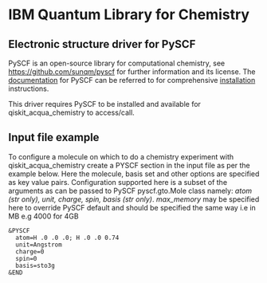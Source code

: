 # IBM Quantum Library for Chemistry

## Electronic structure driver for PySCF

PySCF is an open-source library for computational chemistry, see https://github.com/sunqm/pyscf for further
information and its license. The [documentation](http://sunqm.github.io/pyscf/index.html) for PySCF can be
referred to for comprehensive [installation](http://sunqm.github.io/pyscf/install.html) instructions.

This driver requires PySCF to be installed and available for qiskit_acqua_chemistry to access/call.

## Input file example
To configure a molecule on which to do a chemistry experiment with qiskit_acqua_chemistry create a PYSCF section in the input file
as per the example below. Here the molecule, basis set and other options are specified as key value pairs. 
Configuration supported here is a subset of the arguments as can be passed to PySCF pyscf.gto.Mole class namely:
*atom (str only), unit, charge, spin, basis (str only)*.
*max_memory* may be specified here to override PySCF default and should be specified the same way
i.e in MB e.g 4000 for 4GB
```
&PYSCF
  atom=H .0 .0 .0; H .0 .0 0.74
  unit=Angstrom
  charge=0
  spin=0
  basis=sto3g
&END
```
